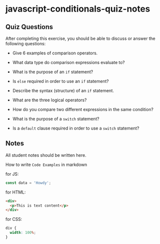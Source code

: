 # javascript-conditionals-quiz-notes

## Quiz Questions

After completing this exercise, you should be able to discuss or answer the following questions:

- Give 6 examples of comparison operators.

- What data type do comparison expressions evaluate to?

- What is the purpose of an `if` statement?

- Is `else` required in order to use an `if` statement?

- Describe the syntax (structure) of an `if` statement.

- What are the three logical operators?

- How do you compare two different expressions in the same condition?

- What is the purpose of a `switch` statement?

- Is a `default` clause required in order to use a `switch` statement?

## Notes

All student notes should be written here.

How to write `Code Examples` in markdown

for JS:

```javascript
const data = 'Howdy';
```

for HTML:

```html
<div>
  <p>This is text content</p>
</div>
```

for CSS:

```css
div {
  width: 100%;
}
```
